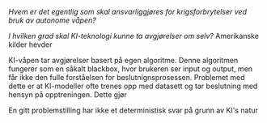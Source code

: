 
*Hvem er det egentlig som skal ansvarliggjøres for krigsforbrytelser ved bruk av autonome våpen?*

*I hvilken grad skal  KI-teknologi kunne ta avgjørelser om selv?*
Amerikanske kilder hevder 

KI-våpen tar avgjørelser basert på egen algoritme. Denne algoritmen fungerer som en såkalt blackbox, hvor brukeren ser input og output, men får ikke den fulle forståelsen for beslutnignsprosessen. Problemet med dette er at KI-modeller ofte trenes opp med datasett og tar beslutning med hensyn på opptreningen. Dette gjør 

En gitt problemstilling har ikke et deterministisk svar på grunn av KI's natur

